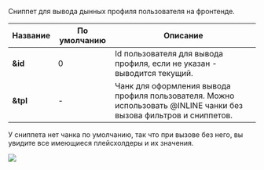 Сниппет для вывода дынных профиля пользователя на фронтенде.

Название	| По умолчанию	| Описание
------------|---------------|-----------------------------------
**&id**		| 0				| Id пользователя для вывода профиля, если не указан - выводится текущий.
**&tpl**	| -				| Чанк для оформления вывода профиля пользователя. Можно использовать @INLINE чанки без вызова фильтров и сниппетов.

У сниппета нет чанка по умолчанию, так что при вызове без него, вы увидите все имеющиеся плейсхолдеры и их значения.

<a rel="fancybox" href="https://file.modx.pro/files/1/d/e/1deffe60407585f33df0b3da6eedbd5a.png"><img src="https://file.modx.pro/files/1/d/e/1deffe60407585f33df0b3da6eedbd5as.jpg" class="fancybox thumbnail center"></a>